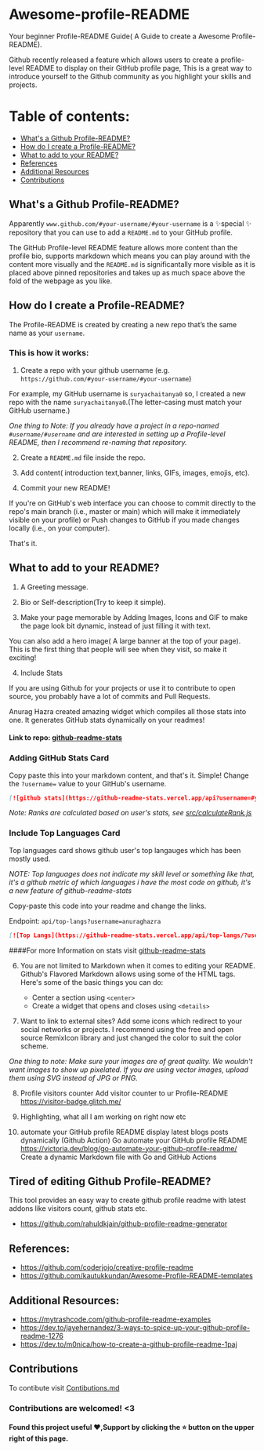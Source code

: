 # Awesome-profile-README

Your beginner Profile-README Guide( A Guide to create a Awesome Profile-README).

Github recently released a feature which allows users to create a profile-level README to display on their GitHub profile page,
This is a great way to introduce yourself to the Github community as you highlight your skills and projects.

# Table of contents:

- [What's a Github Profile-README?](#What's-a-Github-Profile-README?)
- [How do I create a Profile-README?](#How-do-I-create-a-Profile-README?)
- [What to add to your README?](#What-to-add-to-your-README?)
- [References](#References)
- [Additional Resources](#Additional-Resources)
- [Contributions](#Contributions)

## What's a Github Profile-README?

Apparently `www.github.com/#your-username/#your-username` is a ✨special ✨ repository that you can use to add a `README.md` to your GitHub profile.

The GitHub Profile-level README feature allows more content than the profile bio, supports markdown which means you can play around with 
the content more visually and the `README.md` is significantally more visible as it is placed above pinned repositories
and takes up as much space above the fold of the webpage as you like.

## How do I create a Profile-README?

The Profile-README is created by creating a new repo that’s the same name as your `username`.

### This is how it works:

1. Create a repo with your github username (e.g. `https://github.com/#your-username/#your-username`)

For example, my GitHub username is `suryachaitanya0` so, I created a new repo with the name `suryachaitanya0`.(The letter-casing must match your GitHub username.)

_One thing to Note: If you already have a project in a repo-named `#username/#username` and are interested in setting up a Profile-level README, then I recommend re-naming 
that repository._

2. Create a `README.md` file inside the repo.

3. Add content( introduction text,banner, links, GIFs, images, emojis, etc).

4. Commit your new README!

  If you're on GitHub's web interface you can choose to commit directly to the repo's main branch (i.e., master or main) which will make it immediately 
  visible on your profile) or Push changes to GitHub if you made changes locally (i.e., on your computer).

That's it.

## What to add to your README?

1. A Greeting message.

2. Bio or Self-description(Try to keep it simple).

3. Make your page memorable by Adding Images, Icons and GIF to make the page look bit dynamic, instead of just filling it with text.

  You can also add a hero image( A large banner at the top of your page).
  This is the first thing that people will see when they visit, so make it exciting!

4. Include Stats

  If you are using Github for your projects or use it to contribute to open source, you probably have a lot of commits and Pull Requests.
  
  Anurag Hazra created amazing widget which compiles all those stats into one.
  It generates GitHub stats dynamically on your readmes!
  
  #### Link to repo: [github-readme-stats](https://github.com/anuraghazra/github-readme-stats)
  
  ### Adding GitHub Stats Card
   Copy paste this into your markdown content, and that's it. Simple!
   Change the `?username=` value to your GitHub's username.
   ```md
   [![github stats](https://github-readme-stats.vercel.app/api?username=#your-username)](https://github.com/anuraghazra/github-readme-stats)
   ```
   _Note: Ranks are calculated based on user's stats, see [src/calculateRank.js](./src/calculateRank.js)_
   
   ### Include Top Languages Card

   Top languages card shows github user's top langauges which has been mostly used.

   _NOTE: Top languages does not indicate my skill level or something like that, it's a github metric of which languages i have the most code on github, it's a new feature of       github-readme-stats_

   Copy-paste this code into your readme and change the links.

   Endpoint: `api/top-langs?username=anuraghazra`

   ```md
   [![Top Langs](https://github-readme-stats.vercel.app/api/top-langs/?username=#your-username)](https://github.com/anuraghazra/github-readme-stats)
   ```
   
   ####For more Information on stats visit [github-readme-stats](https://github.com/anuraghazra/github-readme-stats)
   
6. You are not limited to Markdown when it comes to editing your README. Github's Flavored Markdown allows using some of the HTML tags.
	Here's some of the basic things you can do:
	* Center a section using `<center>`
	* Create a widget that opens and closes using `<details>`

7. Want to link to external sites? Add some icons which redirect to your social networks or projects.
  I recommend using the free and open source RemixIcon library and just changed the color to suit the color scheme.
  
  _One thing to note: Make sure your images are of great quality. We wouldn't want images to show up pixelated.
  If you are using vector images, upload them using SVG instead of JPG or PNG._

8. Profile visitors counter
 Add visitor counter to ur Profile-README
https://visitor-badge.glitch.me/

9. Highlighting, what all I am working on right now etc

10. automate your GitHub profile README
	display latest blogs posts dynamically (Github Action)
	Go automate your GitHub profile README https://victoria.dev/blog/go-automate-your-github-profile-readme/
	Create a dynamic Markdown file with Go and GitHub Actions

## Tired of editing Github Profile-README?

This tool provides an easy way to create github profile readme with latest addons like visitors count, github stats etc.
- https://github.com/rahuldkjain/github-profile-readme-generator

## References:

- https://github.com/coderjojo/creative-profile-readme
- https://github.com/kautukkundan/Awesome-Profile-README-templates

## Additional Resources:

- https://mytrashcode.com/github-profile-readme-examples
- https://dev.to/jayehernandez/3-ways-to-spice-up-your-github-profile-readme-1276
- https://dev.to/m0nica/how-to-create-a-github-profile-readme-1paj

## Contributions
To contibute visit [Contibutions.md](https://github.com/suryachaitanya0/Awesome-profile-README/Contributions.md)

### Contributions are welcomed! <3

#### Found this project useful ❤️,Support by clicking the ⭐ button on the upper right of this page.
